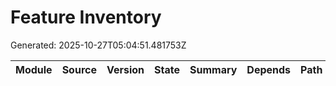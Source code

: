 # Feature Inventory
Generated: 2025-10-27T05:04:51.481753Z

| Module | Source | Version | State | Summary | Depends | Path |
|---|---|---|---|---|---|---|
